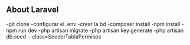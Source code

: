 

## About Laravel
-git clone
-configurar el .env
-crear la bd
-composer install
-npm install
-npm run dev
-php artisan migrate
-php artisan key:generate
-php artisan db:seed --class=SeederTablaPermisos

